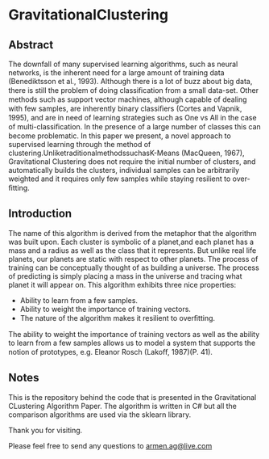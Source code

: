# GravitationalClustering

Abstract
---------
The downfall of many supervised learning algorithms, such as neural networks, is the inherent need for a large amount of training data (Benediktsson et al., 1993). Although there is a lot of buzz about big data, there is still the problem of doing classiﬁcation from a small data-set. Other methods such as support vector machines, although capable of dealing with few samples, are inherently binary classiﬁers (Cortes and Vapnik, 1995), and are in need of learning strategies such as One vs All in the case of multi-classiﬁcation. In the presence of a large number of classes this can become problematic. In this paper we present, a novel approach to supervised learning through the method of clustering.UnliketraditionalmethodssuchasK-Means (MacQueen, 1967), Gravitational Clustering does not require the initial number of clusters, and automatically builds the clusters, individual samples can be arbitrarily weighted and it requires only few samples while staying resilient to over-ﬁtting. 

Introduction
------------
The name of this algorithm is derived from the metaphor that the algorithm was built upon. Each cluster is symbolic of a planet,and each planet has a mass and a radius as well as the class that it represents. But unlike real life planets, our planets are static with respect to other planets. The process of training can be conceptually thought of as building a universe. The process of predicting is simply placing a mass in the universe and tracing what planet it will appear on. This algorithm exhibits three nice properties: 
- Ability to learn from a few samples. 
- Ability to weight the importance of training vectors. 
- The nature of the algorithm makes it resilient to overﬁtting. 

The ability to weight the importance of training vectors as well as the ability to learn from a few samples allows us to model a system that supports the notion of prototypes, e.g. Eleanor Rosch (Lakoﬀ, 1987)(P. 41).

Notes
-----------
This is the repository behind the code that is presented in the Gravitational CLustering Algorithm Paper. The algorithm is written in C# but all the comparison algorithms are used via the sklearn library. 

Thank you for visiting.

Please feel free to send any questions to armen.ag@live.com
